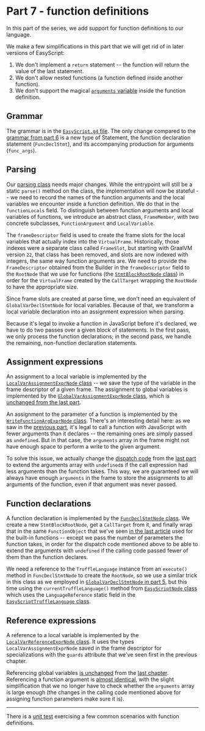 # Part 7 - function definitions

In this part of the series,
we add support for function definitions to our language.

We make a few simplifications in this part that we will get rid of in later versions of EasyScript:

1. We don't implement a `return` statement --
  the function will return the value of the last statement.
2. We don't allow nested functions
  (a function defined inside another function).
3. We don't support the magical
  [`arguments` variable](https://developer.mozilla.org/en-US/docs/Web/JavaScript/Reference/Functions/arguments)
  inside the function definition.

## Grammar

The grammar is in the [`EasyScript.g4` file](src/main/antlr/com/endoflineblog/truffle/part_07/EasyScript.g4).
The only change compared to the
[grammar from part 6](../part-06/src/main/antlr/com/endoflineblog/truffle/part_06/EasyScript.g4)
is a new type of Statement,
the function declaration statement (`FuncDeclStmt`),
and its accompanying production for arguments (`func_args`).

## Parsing

Our [parsing class](src/main/java/com/endoflineblog/truffle/part_07/EasyScriptTruffleParser.java)
needs major changes.
While the entrypoint will still be a static `parse()` method on the class,
the implementation will now be stateful --
we need to record the names of the function arguments and the local variables we encounter inside a function definition.
We do that in the `functionLocals` field.
To distinguish between function arguments and local variables of functions,
we introduce an abstract class, `FrameMember`,
with two concrete subclasses, `FunctionArgument` and `LocalVariable`.

The `frameDescriptor` field is used to create the frame slots for the local variables
that actually index into the `VirtualFrame`.
Historically, those indexes were a separate class called `FrameSlot`,
but starting with GraalVM version `22`,
that class has been removed,
and slots are now indexed with integers,
the same way function arguments are.
We need to provide the `FrameDescriptor` obtained from
the Builder in the `frameDescriptor` field to the `RootNode` that we use for functions
(the [`StmtBlockRootNode` class](src/main/java/com/endoflineblog/truffle/part_07/nodes/StmtBlockRootNode.java))
in order for the `VirtualFrame` created by the `CallTarget` wrapping the `RootNode`
to have the appropriate size.

Since frame slots are created at parse time,
we don't need an equivalent of `GlobalVarDeclStmtNode` for local variables.
Because of that, we transform a local variable declaration into an assignment expression when parsing.

Because it's legal to invoke a function in JavaScript before it's declared,
we have to do two passes over a given block of statements.
In the first pass, we only process the function declarations;
in the second pass, we handle the remaining, non-function declaration statements.

## Assignment expressions

An assignment to a local variable is implemented by the
[`LocalVarAssignmentExprNode` class](src/main/java/com/endoflineblog/truffle/part_07/nodes/exprs/LocalVarAssignmentExprNode.java) --
we save the type of the variable in the frame descriptor of a given frame.
The assignment to global variables is implemented by the
[`GlobalVarAssignmentExprNode` class](src/main/java/com/endoflineblog/truffle/part_07/nodes/exprs/GlobalVarAssignmentExprNode.java),
which is [unchanged from the last part](../part-06/src/main/java/com/endoflineblog/truffle/part_06/nodes/exprs/GlobalVarAssignmentExprNode.java).

An assignment to the parameter of a function is implemented by the
[`WriteFunctionArgExprNode` class](src/main/java/com/endoflineblog/truffle/part_07/nodes/exprs/functions/WriteFunctionArgExprNode.java).
There's an interesting detail here:
as we saw in the
[previous part](../part-06/src/main/java/com/endoflineblog/truffle/part_06/nodes/exprs/functions/ReadFunctionArgExprNode.java),
it's legal to call a function with JavaScript with fewer arguments than it declares --
the remaining ones are simply passed as `undefined`.
But in that case, the `arguments` array in the frame might not have enough space to perform a write to the given argument.

To solve this issue, we actually change the
[dispatch code](src/main/java/com/endoflineblog/truffle/part_07/nodes/exprs/functions/FunctionDispatchNode.java)
from the
[last part](../part-06/src/main/java/com/endoflineblog/truffle/part_06/nodes/exprs/functions/FunctionDispatchNode.java)
to extend the arguments array with `undefined`s
if the call expression had less arguments than the function takes.
This way, we are guaranteed we will always have enough `arguments`
in the frame to store the assignments to all arguments of the function,
even if that argument was never passed.

## Function declarations

A function declaration is implemented by the
[`FuncDeclStmtNode` class](src/main/java/com/endoflineblog/truffle/part_07/nodes/stmts/FuncDeclStmtNode.java).
We create a new `StmtBlockRootNode`,
get a `CallTarget` from it,
and finally wrap that in the same `FunctionObject` that we've seen
[in the last article](../part-06/src/main/java/com/endoflineblog/truffle/part_06/runtime/FunctionObject.java)
used for the built-in functions --
except we pass the number of parameters the function takes,
in order for the dispatch code mentioned above to be able to extend the arguments with `undefined`
if the calling code passed fewer of them than the function declares.

We need a reference to the `TruffleLanguage`
instance from an `execute()` method in `FuncDeclStmtNode`
to create the `RootNode`,
so we use a similar trick in this class as we employed in
[`GlobalVarDeclStmtNode` in part 5](../part-05/src/main/java/com/endoflineblog/truffle/part_05/nodes/stmts/GlobalVarDeclStmtNode.java),
but this time using the `currentTruffleLanguage()` method from
[`EasyScriptNode` class](src/main/java/com/endoflineblog/truffle/part_07/nodes/EasyScriptNode.java)
which uses the `LanguageReference` static field in the
[`EasyScriptTruffleLanguage` class](src/main/java/com/endoflineblog/truffle/part_07/EasyScriptTruffleLanguage.java).

## Reference expressions

A reference to a local variable is implemented by the
[`LocalVarReferenceExprNode` class](src/main/java/com/endoflineblog/truffle/part_07/nodes/exprs/LocalVarReferenceExprNode.java).
It uses the types `LocalVarAssignmentExprNode`
saved in the frame descriptor for specializations with the `guards` attribute that we've seen first in the previous chapter.

Referencing global variables
[is unchanged](src/main/java/com/endoflineblog/truffle/part_07/nodes/exprs/GlobalVarReferenceExprNode.java)
from the [last chapter](../part-06/src/main/java/com/endoflineblog/truffle/part_06/nodes/exprs/GlobalVarReferenceExprNode.java).
Referencing a function  argument is
[almost identical](src/main/java/com/endoflineblog/truffle/part_07/nodes/exprs/functions/ReadFunctionArgExprNode.java),
with the slight simplification that we no longer have to check whether the
`arguments` array is large enough
(the changes in the calling code mentioned above for assigning function parameters make sure it is).

---

There is a [unit test](src/test/java/com/endoflineblog/truffle/part_07/FunctionDefinitionsTest.java)
exercising a few common scenarios with function definitions.
